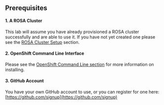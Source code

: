 ## Prerequisites

#### 1. A ROSA Cluster
This lab will assume you have already provisioned a ROSA cluster successfully and are able to use it.  If you have not yet created one please see the [ROSA Cluster Setup](/rosa/1-account_setup) section.

#### 2. OpenShift Command Line Interface
Please see the [OpenShift Command Line section](/rosa/1-account_setup/#install-the-openshift-cli) for more information on installing.

#### 3. GitHub Account
You have your own GitHub account to use, or you can register for one here: [https://github.com/signup](https://github.com/signup)